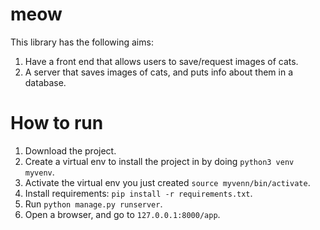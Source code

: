 # meow
This library has the following aims:
1. Have a front end that allows users to save/request images of cats.
2. A server that saves images of cats, and puts info about them in a database.

# How to run
1. Download the project.
2. Create a virtual env to install the project in by doing `python3 venv myvenv`.
3. Activate the virtual env you just created `source myvenn/bin/activate`.
2. Install requirements: `pip install -r requirements.txt`.
3. Run `python manage.py runserver`.
4. Open a browser, and go to `127.0.0.1:8000/app`.
